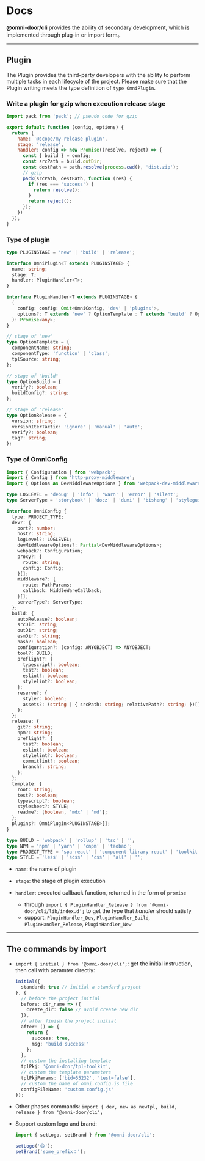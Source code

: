 # Docs
**@omni-door/cli** provides the ability of secondary development, which is implemented through plug-in or import form。

---

## Plugin
The Plugin provides the third-party developers with the ability to perform multiple tasks in each lifecycle of the project. Please make sure that the Plugin writing meets the type definition of `type OmniPlugin`.

### Write a plugin for gzip when execution release stage

```js
import pack from 'pack'; // pseudo code for gzip

export default function (config, options) {
  return {
    name: '@scope/my-release-plugin',
    stage: 'release',
    handler: config => new Promise((resolve, reject) => {
      const { build } = config;
      const srcPath = build.outDir;
      const destPath = path.resolve(process.cwd(), 'dist.zip');
      // gzip
      pack(srcPath, destPath, function (res) {
        if (res === 'success') {
          return resolve();
        }
        return reject();
      });
    })
  });
}
```

### Type of plugin
```ts
type PLUGINSTAGE = 'new' | 'build' | 'release';

interface OmniPlugin<T extends PLUGINSTAGE> {
  name: string;
  stage: T;
  handler: PluginHandler<T>;
}

interface PluginHandler<T extends PLUGINSTAGE> {
  (
    config: config: Omit<OmniConfig, 'dev' | 'plugins'>,
    options?: T extends 'new' ? OptionTemplate : T extends 'build' ? OptionBuild : OptionRelease
  ): Promise<any>;
}

// stage of "new"
type OptionTemplate = {
  componentName: string;
  componentType: 'function' | 'class';
  tplSource: string;
};

// stage of "build"
type OptionBuild = {
  verify?: boolean;
  buildConfig?: string;
};

// stage of "release"
type OptionRelease = {
  version: string;
  versionIterTactic: 'ignore' | 'manual' | 'auto';
  verify?: boolean;
  tag?: string;
};
```

### Type of OmniConfig
```ts
import { Configuration } from 'webpack';
import { Config } from 'http-proxy-middleware';
import { Options as DevMiddlewareOptions } from 'webpack-dev-middleware';

type LOGLEVEL = 'debug' | 'info' | 'warn' | 'error' | 'silent';
type ServerType = 'storybook' | 'docz' | 'dumi' | 'bisheng' | 'styleguidist' | 'default';

interface OmniConfig {
  type: PROJECT_TYPE;
  dev?: {
    port?: number;
    host?: string;
    logLevel?: LOGLEVEL;
    devMiddlewareOptions?: Partial<DevMiddlewareOptions>;
    webpack?: Configuration;
    proxy?: {
      route: string;
      config: Config;
    }[];
    middleware?: {
      route: PathParams;
      callback: MiddleWareCallback;
    }[];
    serverType?: ServerType;
  };
  build: {
    autoRelease?: boolean;
    srcDir: string;
    outDir: string;
    esmDir?: string;
    hash?: boolean;
    configuration?: (config: ANYOBJECT) => ANYOBJECT;
    tool?: BUILD;
    preflight?: {
      typescript?: boolean;
      test?: boolean;
      eslint?: boolean;
      stylelint?: boolean;
    };
    reserve?: {
      style?: boolean;
      assets?: (string | { srcPath: string; relativePath?: string; })[];
    };
  };
  release: {
    git?: string;
    npm?: string;
    preflight?: {
      test?: boolean;
      eslint?: boolean;
      stylelint?: boolean;
      commitlint?: boolean;
      branch?: string;
    };
  };
  template: {
    root: string;
    test?: boolean;
    typescript?: boolean;
    stylesheet?: STYLE;
    readme?: [boolean, 'mdx' | 'md'];
  };
  plugins?: OmniPlugin<PLUGINSTAGE>[];
}

type BUILD = 'webpack' | 'rollup' | 'tsc' | '';
type NPM = 'npm' | 'yarn' | 'cnpm' | 'taobao';
type PROJECT_TYPE = 'spa-react' | 'component-library-react' | 'toolkit';
type STYLE = 'less' | 'scss' | 'css' | 'all' | '';
```

- `name`: the name of plugin

- `stage`: the stage of plugin execution

- `handler`: executed callback function, returned in the form of `promise`

  - through `import { PluginHandler_Release } from '@omni-door/cli/lib/index.d';` to get the type that *handler* should satisfy
  - support: `PluginHandler_Dev`, `PluginHandler_Build`, `PluginHandler_Release`, `PluginHandler_New`
---

## The commands by import
- `import { initial } from '@omni-door/cli';`: get the initial instruction, then call with paramter directly:

  ```ts
  initial({
    standard: true // initial a standard project
  }, {
    // before the project initial
    before: dir_name => ({
      create_dir: false // avoid create new dir
    }),
    // after finish the project initial
    after: () => {
      return {
        success: true,
        msg: 'build success!'
      };
    },
    // custom the installing template
    tplPkj: '@omni-door/tpl-toolkit',
    // custom the template parameters
    tplPkjParams: ['bid=55232', 'test=false'],
    // custom the name of omni.config.js file
    configFileName: 'custom.config.js'
  });
  ```

- Other phases commands: `import { dev, new as newTpl, build, release } from '@omni-door/cli';`

- Support custom logo and brand:
  ```ts
  import { setLogo, setBrand } from '@omni-door/cli';

  setLogo('😄');
  setBrand('some_prefix：');
  ```